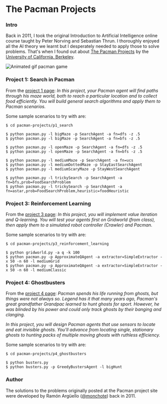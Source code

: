 The Pacman Projects
===================

### Intro
Back in 2011, I took the original Introduction to Artificial Intelligence online course taught by Peter Norving and Sebastian Thrun. I thoroughly enjoyed all the AI theory we learnt but I desperately needed to apply those to solve problems. That's when I found out about [The Pacman Projects](http://ai.berkeley.edu/project_overview.html) by the [University of California, Berkeley](http://berkeley.edu/).

![Animated gif pacman game](http://ai.berkeley.edu/images/pacman_game.gif)

### Project 1: Search in Pacman
From the [project 1 page](http://ai.berkeley.edu/search.html): *In this project, your Pacman agent will find paths through his maze world, both to reach a particular location and to collect food efficiently. You will build general search algorithms and apply them to Pacman scenarios.*

Some sample scenarios to try with are:

```
$ cd pacman-projects/p1_search

$ python pacman.py -l bigMaze -p SearchAgent -a fn=dfs -z .5
$ python pacman.py -l bigMaze -p SearchAgent -a fn=bfs -z .5

$ python pacman.py -l openMaze -p SearchAgent -a fn=dfs -z .5
$ python pacman.py -l openMaze -p SearchAgent -a fn=bfs -z .5

$ python pacman.py -l mediumMaze -p SearchAgent -a fn=ucs
$ python pacman.py -l mediumDottedMaze -p StayEastSearchAgent
$ python pacman.py -l mediumScaryMaze -p StayWestSearchAgent

$ python pacman.py -l trickySearch -p SearchAgent -a fn=bfs,prob=FoodSearchProblem
$ python pacman.py -l trickySearch -p SearchAgent -a fn=astar,prob=FoodSearchProblem,heuristic=foodHeuristic
```

### Project 3: Reinforcement Learning
From the [project 3 page](http://ai.berkeley.edu/reinforcement.html): *In this project, you will implement value iteration and Q-learning. You will test your agents first on Gridworld (from class), then apply them to a simulated robot controller (Crawler) and Pacman.*

Some sample scenarios to try with are:

```
$ cd pacman-projects/p3_reinforcement_learning

$ python gridworld.py -a q -k 100 
$ python pacman.py -p ApproximateQAgent -a extractor=SimpleExtractor -x 50 -n 60 -l mediumGrid
$ python pacman.py -p ApproximateQAgent -a extractor=SimpleExtractor -x 50 -n 60 -l mediumClassic
```

### Project 4: Ghostbusters
From the [project 4 page](http://ai.berkeley.edu/tracking.html): *Pacman spends his life running from ghosts, but things were not always so. Legend has it that many years ago, Pacman's great grandfather Grandpac learned to hunt ghosts for sport. However, he was blinded by his power and could only track ghosts by their banging and clanging.*

*In this project, you will design Pacman agents that use sensors to locate and eat invisible ghosts. You'll advance from locating single, stationary ghosts to hunting packs of multiple moving ghosts with ruthless efficiency.*

Some sample scenarios to try with are:

```
$ cd pacman-projects/p4_ghostbusters

$ python busters.py
$ python busters.py -p GreedyBustersAgent -l bigHunt
```

### Author
The solutions to the problems originally posted at the Pacman project site were developed by Ramón Argüello ([@monchote](https://github.com/monchote)) back in 2011.
